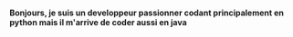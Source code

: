 #### Bonjours, je suis un developpeur passionner codant principalement en **python** mais il m'arrive de coder aussi en **java**

